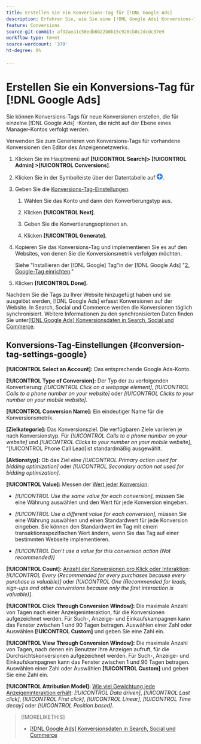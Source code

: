 ```yaml
---
title: Erstellen Sie ein Konversions-Tag für [!DNL Google Ads]
description: Erfahren Sie, wie Sie eine [!DNL Google Ads] Konversions-Tag.
feature: Conversions
source-git-commit: af32aea1c50edb6b22b0b15c920cb8c2dcdc37e9
workflow-type: tm+mt
source-wordcount: '379'
ht-degree: 0%

---
```


# Erstellen Sie ein Konversions-Tag für [!DNL Google Ads]

Sie können Konversions-Tags für neue Konversionen erstellen, die für einzelne [!DNL Google Ads] -Konten, die nicht auf der Ebene eines Manager-Kontos verfolgt werden.

Verwenden Sie zum Generieren von Konversions-Tags für vorhandene Konversionen den Editor des Anzeigennetzwerks.

1. Klicken Sie im Hauptmenü auf **[!UICONTROL Search]> [!UICONTROL Admin] >[!UICONTROL Conversions]**.

1. Klicken Sie in der Symbolleiste über der Datentabelle auf ![Erstellen](/help/search-social-commerce/assets/add.png "Erstellen").

1. Geben Sie die [Konversions-Tag-Einstellungen](#conversion-tag-settings-google).

   1. Wählen Sie das Konto und dann den Konvertierungstyp aus.

   1. Klicken **[!UICONTROL Next]**.

   1. Geben Sie die Konvertierungsoptionen an.

   1. Klicken **[!UICONTROL Generate]**.

1. Kopieren Sie das Konversions-Tag und implementieren Sie es auf den Websites, von denen Sie die Konversionsmetrik verfolgen möchten.

   Siehe &quot;Installieren der [!DNL Google] Tag&quot;in der [!DNL Google Ads] &quot;[2. Google-Tag einrichten](https://support.google.com/google-ads/answer/12215519).&quot;

1. Klicken **[!UICONTROL Done].**

Nachdem Sie die Tags zu Ihrer Website hinzugefügt haben und sie ausgelöst werden, [!DNL Google Ads] erfasst Konversionen auf der Website. In Search, Social und Commerce werden die Konversionen täglich synchronisiert. Weitere Informationen zu den synchronisierten Daten finden Sie unter[[!DNL Google Ads] Konversionsdaten in Search, Social und Commerce](/help/search-social-commerce/campaign-management/introduction/google-conversion-data.md).

## Konversions-Tag-Einstellungen {#conversion-tag-settings-google}

**[!UICONTROL Select an Account]:** Das entsprechende Google Ads-Konto.

**[!UICONTROL Type of Conversion]:** Der Typ der zu verfolgenden Konvertierung: *[!UICONTROL Click on a webpage element]*, *[!UICONTROL Calls to a phone number on your website]* oder *[!UICONTROL Clicks to your number on your mobile website]*.

**[!UICONTROL Conversion Name]:** Ein eindeutiger Name für die Konversionsmetrik.

**\[Zielkategorie\]:** Das Konversionsziel. Die verfügbaren Ziele variieren je nach Konversionstyp. Für *[!UICONTROL Calls to a phone number on your website]* und *[!UICONTROL Clicks to your number on your mobile website]*, &quot;[!UICONTROL Phone Call Lead]ist standardmäßig ausgewählt.

**\[Aktionstyp\]:** Ob das Ziel eine *[!UICONTROL Primary action used for bidding optimization]* oder *[!UICONTROL Secondary action not used for bidding optimization]*.

**[!UICONTROL Value]:** Messen der [Wert jeder Konversion](https://support.google.com/google-ads/answer/3419241):

* *[!UICONTROL Use the same value for each conversion],* müssen Sie eine Währung auswählen und den Wert für jede Konversion eingeben.

* *[!UICONTROL Use a different value for each conversion],* müssen Sie eine Währung auswählen und einen Standardwert für jede Konversion eingeben. Sie können den Standardwert im Tag mit einem transaktionsspezifischen Wert ändern, wenn Sie das Tag auf einer bestimmten Webseite implementieren.

* *[!UICONTROL Don't use a value for this conversion action (Not recommended)]*

**[!UICONTROL Count]:** [Anzahl der Konversionen pro Klick oder Interaktion](https://support.google.com/google-ads/answer/3438531): *[!UICONTROL Every (Recommended for every purchases because every purchase is valuable)]* oder *[!UICONTROL One (Recommended for leads, sign-ups and other conversions because only the first interaction is valuable)]*.

**[!UICONTROL Click Through Conversion Window]:** Die maximale Anzahl von Tagen nach einer Anzeigeninteraktion, für die Konversionen aufgezeichnet werden. Für Such-, Anzeige- und Einkaufskampagnen kann das Fenster zwischen 1 und 90 Tagen betragen. Auswählen einer Zahl oder Auswählen **[!UICONTROL Custom]** und geben Sie eine Zahl ein.

**[!UICONTROL View Through Conversion Window]:** Die maximale Anzahl von Tagen, nach denen ein Benutzer Ihre Anzeigen aufruft, für die Durchsichtskonversionen aufgezeichnet werden. Für Such-, Anzeige- und Einkaufskampagnen kann das Fenster zwischen 1 und 90 Tagen betragen. Auswählen einer Zahl oder Auswählen **[!UICONTROL Custom]** und geben Sie eine Zahl ein.

**[!UICONTROL Attribution Model]:** [Wie viel Gewichtung jede Anzeigeninteraktion erhält](https://support.google.com/google-ads/answer/6259715?sjid=8211249329930775138): *[!UICONTROL Data driven]*, *[!UICONTROL Last click]*, *[!UICONTROL First click]*, *[!UICONTROL Linear]*, *[!UICONTROL Time decay]* oder *[!UICONTROL Position based]*.

>[!MORELIKETHIS]
>
>* [[!DNL Google Ads] Konversionsdaten in Search, Social und Commerce](/help/search-social-commerce/campaign-management/introduction/google-conversion-data.md)
